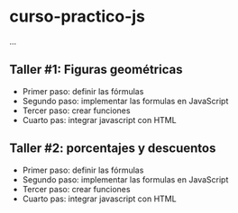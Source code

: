 # curso-practico-js

...

## Taller #1: Figuras geométricas

- Primer paso: definir las fórmulas
- Segundo paso: implementar las formulas en JavaScript
- Tercer paso: crear funciones 
- Cuarto pas: integrar javascript con HTML 


## Taller #2: porcentajes y descuentos 

- Primer paso: definir las fórmulas
- Segundo paso: implementar las formulas en JavaScript
- Tercer paso: crear funciones 
- Cuarto pas: integrar javascript con HTML 